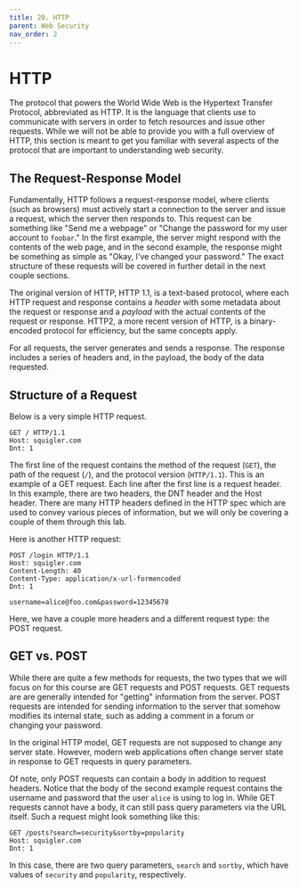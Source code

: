 ```yaml
---
title: 20. HTTP
parent: Web Security
nav_order: 2
---
```


# HTTP

The protocol that powers the World Wide Web is the Hypertext Transfer Protocol,
abbreviated as HTTP. It is the language that clients use to communicate with
servers in order to fetch resources and issue other requests. While we will not
be able to provide you with a full overview of HTTP, this section is meant to
get you familiar with several aspects of the protocol that are important to
understanding web security.

## The Request-Response Model

Fundamentally, HTTP follows a request-response model, where clients (such as
browsers) must actively start a connection to the server and issue a request,
which the server then responds to. This request can be something like "Send me a
webpage" or "Change the password for my user account to `foobar`." In the first
example, the server might respond with the contents of the web page, and in the
second example, the response might be something as simple as "Okay, I've changed
your password." The exact structure of these requests will be covered in further
detail in the next couple sections.

The original version of HTTP, HTTP 1.1, is a text-based protocol, where each
HTTP request and response contains a _header_ with some metadata about the
request or response and a _payload_ with the actual contents of the request or
response. HTTP2, a more recent version of HTTP, is a binary-encoded protocol
for efficiency, but the same concepts apply.

For all requests, the server generates and sends a response. The response
includes a series of headers and, in the payload, the body of the data
requested.

## Structure of a Request

Below is a very simple HTTP request.

```
GET / HTTP/1.1
Host: squigler.com
Dnt: 1
```

The first line of the request contains the method of the request (`GET`), the
path of the request (`/`), and the protocol version (`HTTP/1.1`). This is an
example of a GET request. Each line after the first line is a request header. In
this example, there are two headers, the DNT header and the Host header. There
are many HTTP headers defined in the HTTP spec which are used to convey various
pieces of information, but we will only be covering a couple of them through
this lab.

Here is another HTTP request:

```
POST /login HTTP/1.1
Host: squigler.com
Content-Length: 40
Content-Type: application/x-url-formencoded
Dnt: 1

username=alice@foo.com&password=12345678
```

Here, we have a couple more headers and a different request type: the POST
request.

## GET vs. POST

While there are quite a few methods for requests, the two types that we will
focus on for this course are GET requests and POST requests. GET requests are
are generally intended for "getting" information from the server. POST requests
are intended for sending information to the server that somehow modifies its
internal state, such as adding a comment in a forum or changing your password.

In the original HTTP model, GET requests are not supposed to change any server
state. However, modern web applications often change server state in response to
GET requests in query parameters.

Of note, only POST requests can contain a body in addition to request headers.
Notice that the body of the second example request contains the username and
password that the user `alice` is using to log in. While GET requests cannot
have a body, it can still pass query parameters via the URL itself. Such a
request might look something like this:

```
GET /posts?search=security&sortby=popularity
Host: squigler.com
Dnt: 1
```

In this case, there are two query parameters, `search` and `sortby`, which have
values of `security` and `popularity`, respectively.
